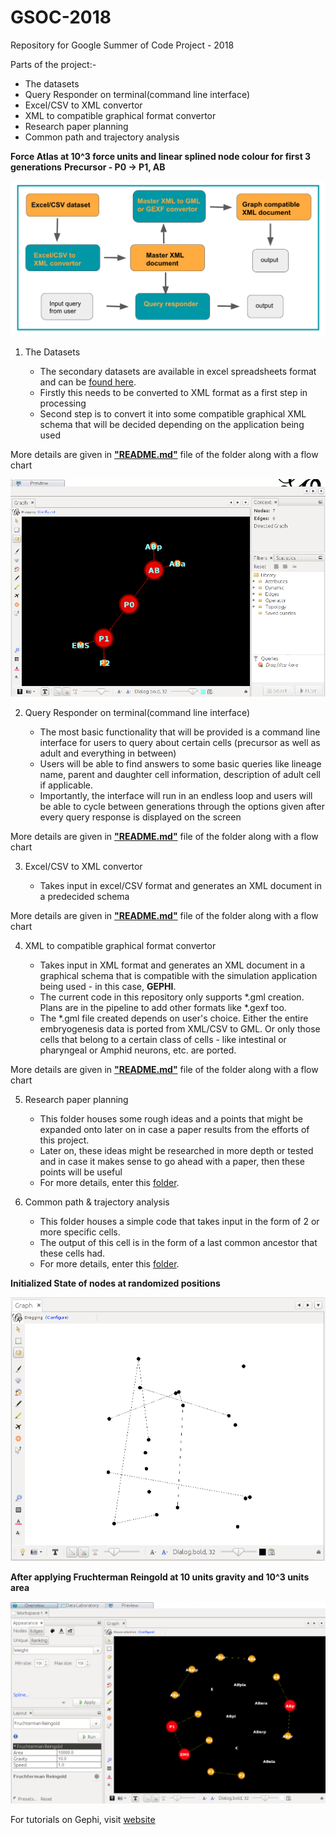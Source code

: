 # GSOC-2018
Repository for Google Summer of Code Project - 2018

Parts of the project:-

  - The datasets
  - Query Responder on terminal(command line interface)
  - Excel/CSV to XML convertor
  - XML to compatible graphical format convertor
  - Research paper planning
  - Common path and trajectory analysis

**Force Atlas at 10^3 force units and linear splined node colour for first 3 generations**
**Precursor - P0 -> P1, AB**

<img src="flow_chart.png">

1. The Datasets

   - The secondary datasets are available in excel spreadsheets format and can be [found here](https://github.com/arnab1896/GSOC-2018/tree/master/embryogenesis_datasets).
   - Firstly this needs to be converted to XML format as a first step in processing
   - Second step is to convert it into some compatible graphical XML schema that will be decided depending on the application being used

More details are given in [**"README.md"**](https://github.com/arnab1896/GSOC-2018/tree/issue-8_branch/embryogenesis_datasets) file of the folder along with a flow chart

<img src="resources_pics/fa.png">

2. Query Responder on terminal(command line interface)

   - The most basic functionality that will be provided is a command line interface for users to query about certain cells (precursor as well as adult and everything in between)
   - Users will be able to find answers to some basic queries like lineage name, parent and daughter cell information, description of adult cell if applicable.
   - Importantly, the interface will run in an endless loop and users will be able to cycle between generations through the options given after every query response is displayed on the screen

More details are given in [**"README.md"**](https://github.com/arnab1896/GSOC-2018/tree/issue-8_branch/python_query_respond) file of the folder along with a flow chart

3. Excel/CSV to XML convertor

   - Takes input in excel/CSV format and generates an XML document in a predecided schema

More details are given in [**"README.md"**](https://github.com/arnab1896/GSOC-2018/tree/issue-8_branch/python_xml_generator) file of the folder along with a flow chart

4. XML to compatible graphical format convertor

   - Takes input in XML format and generates an XML document in a graphical schema that is compatible with the simulation application being used - in this case, **GEPHI**.
   - The current code in this repository only supports *.gml creation. Plans are in the pipeline to add other formats like *.gexf too.
   - The *.gml file created depends on user's choice. Either the entire embryogenesis data is ported from XML/CSV to GML. Or only those cells that belong to a certain class of cells - like intestinal or pharyngeal or Amphid neurons, etc. are ported.

More details are given in [**"README.md"**](https://github.com/arnab1896/GSOC-2018/tree/issue-8_branch/python_graph_generator) file of the folder along with a flow chart

5. Research paper planning

   - This folder houses some rough ideas and a points that might be expanded onto later on in case a paper results from the efforts of this project.
   - Later on, these ideas might be researched in more depth or tested and in case it makes sense to go ahead with a paper, then these points will be useful
   - For more details, enter this [folder](https://github.com/arnab1896/GSOC-2018/tree/master/paper_planning).

6. Common path & trajectory analysis

   - This folder houses a simple code that takes input in the form of 2 or more specific cells.
   - The output of this cell is in the form of a last common ancestor that these cells had.
   - For more details, enter this [folder](https://github.com/arnab1896/GSOC-2018/tree/master/python_common_path).

**Initialized State of nodes at randomized positions**

<img src="resources_pics/ri.png">

**After applying Fruchterman Reingold at 10 units gravity and 10^3 units area**

<img src="resources_pics/fr.png">

For tutorials on Gephi, visit [website](https://gephi.org/)
